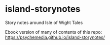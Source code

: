 # island-storynotes
Story notes around Isle of Wight Tales

Ebook version of many of contents of this repo: https://psychemedia.github.io/island-storynotes/
